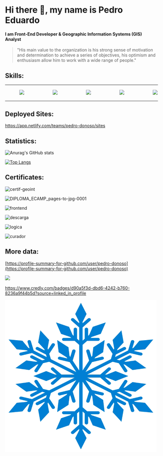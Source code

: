 # Hi there 👋, my name is Pedro Eduardo

#### I am Front-End Developer & Geographic Information Systems (GIS) Analyst

> "His main value to the organization is his strong sense of motivation and determination to achieve a series of objectives, his optimism and enthusiasm allow him to work with a wide range of people."


## Skills:

<table><tbody><tr><td><figure class="image"><img src="https://user-images.githubusercontent.com/68760595/128284903-0ffaa2ed-23cd-4296-a56a-51e41f0d3fb5.png"></figure></td><td><figure class="image"><img src="https://user-images.githubusercontent.com/68760595/128284922-7b1b6a45-4714-426c-b9dc-9fc02eb82eb4.png"></figure></td><td><figure class="image"><img src="https://user-images.githubusercontent.com/68760595/128284945-00cf07e9-83cc-4144-ab86-ca48d0adef01.png"></figure></td><td><figure class="image"><img src="https://user-images.githubusercontent.com/68760595/128284978-6df19978-e774-4204-b5b4-cb73a4d36737.png"></figure></td><td><figure class="image"><img src="https://user-images.githubusercontent.com/68760595/128285052-3ae1c9fb-a104-4896-ae23-43ba5ce5ee17.png"></figure></td></tr></tbody></table>

## Deployed Sites:

https://app.netlify.com/teams/pedro-donoso/sites

## Statistics:

![Anurag's GitHub stats](https://github-readme-stats.vercel.app/api?username=pedro-donoso&show_icons=true&theme=highcontrast&hide=contribs,prs,issues)

[![Top Langs](https://github-readme-stats.vercel.app/api/top-langs/?username=pedro-donoso&layout=compact)](https://github.com/anuraghazra/github-readme-stats)

## Certificates:

![certif-geoint](https://user-images.githubusercontent.com/68760595/167466572-8719e20b-6d5f-4761-a81b-a1345b44ecb4.JPG)

![DIPLOMA_ECAMP_pages-to-jpg-0001](https://user-images.githubusercontent.com/68760595/145825229-7827e72e-50f3-4616-96d3-7e86d6975109.jpg)

![frontend](https://user-images.githubusercontent.com/68760595/144440117-31e060f7-a684-49dd-81d4-e4839b7756c1.jpeg)

![descarga](https://user-images.githubusercontent.com/68760595/144438971-56d656d2-9b64-4751-98eb-0b06c7e936bd.png)

![logica](https://user-images.githubusercontent.com/68760595/144439458-021d6e73-8b53-4b26-84ae-488f947df048.jpeg)

![curador](https://user-images.githubusercontent.com/68760595/144439789-6ca63c53-874e-4a79-a9ee-f6f784c7b630.jpeg)


## More data:

[https://profile-summary-for-github.com/user/pedro-donoso](https://profile-summary-for-github.com/user/pedro-donoso)

![](https://user-images.githubusercontent.com/68760595/128285546-90e7ec7f-ddb7-4627-ba28-a2830cd2d666.png)

https://www.credly.com/badges/d90a5f3d-dbd6-4242-b760-8236a9f44b5d?source=linked_in_profile

![](https://raw.githubusercontent.com/acervenky/animated-github-badges/master/assets/acbadge.gif)

